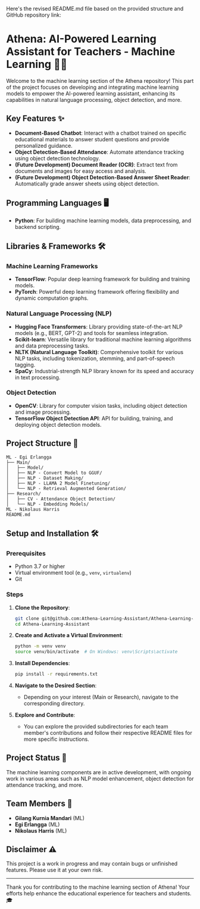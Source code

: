 Here's the revised README.md file based on the provided structure and GitHub repository link:

# Athena: AI-Powered Learning Assistant for Teachers - Machine Learning 🧠🤖

Welcome to the machine learning section of the Athena repository! This part of the project focuses on developing and integrating machine learning models to empower the AI-powered learning assistant, enhancing its capabilities in natural language processing, object detection, and more.

## Key Features ✨

- **Document-Based Chatbot**: Interact with a chatbot trained on specific educational materials to answer student questions and provide personalized guidance.
- **Object Detection-Based Attendance**: Automate attendance tracking using object detection technology.
- **(Future Development) Document Reader (OCR)**: Extract text from documents and images for easy access and analysis.
- **(Future Development) Object Detection-Based Answer Sheet Reader**: Automatically grade answer sheets using object detection.

## Programming Languages 🖥️

- **Python**: For building machine learning models, data preprocessing, and backend scripting.

## Libraries & Frameworks 🛠️

### Machine Learning Frameworks
- **TensorFlow**: Popular deep learning framework for building and training models.
- **PyTorch**: Powerful deep learning framework offering flexibility and dynamic computation graphs.

### Natural Language Processing (NLP)
- **Hugging Face Transformers**: Library providing state-of-the-art NLP models (e.g., BERT, GPT-2) and tools for seamless integration.
- **Scikit-learn**: Versatile library for traditional machine learning algorithms and data preprocessing tasks.
- **NLTK (Natural Language Toolkit)**: Comprehensive toolkit for various NLP tasks, including tokenization, stemming, and part-of-speech tagging.
- **SpaCy**: Industrial-strength NLP library known for its speed and accuracy in text processing.

### Object Detection
- **OpenCV**: Library for computer vision tasks, including object detection and image processing.
- **TensorFlow Object Detection API**: API for building, training, and deploying object detection models.

## Project Structure 📁

```plaintext
ML - Egi Erlangga
├── Main/
│   ├── Model/
│   ├── NLP - Convert Model to GGUF/
│   ├── NLP - Dataset Making/
│   ├── NLP - LLAMA 2 Model Finetuning/
│   └── NLP - Retrieval Augmented Generation/
├── Research/
│   ├── CV - Attendance Object Detection/
│   └── NLP - Embedding Models/
ML - Nikolaus Harris
README.md
```

## Setup and Installation 🛠️

### Prerequisites
- Python 3.7 or higher
- Virtual environment tool (e.g., `venv`, `virtualenv`)
- Git

### Steps

1. **Clone the Repository**:
   ```bash
   git clone git@github.com:Athena-Learning-Assistant/Athena-Learning-Assistant.git
   cd Athena-Learning-Assistant
   ```

2. **Create and Activate a Virtual Environment**:
   ```bash
   python -m venv venv
   source venv/bin/activate  # On Windows: venv\Scripts\activate
   ```

3. **Install Dependencies**:
   ```bash
   pip install -r requirements.txt
   ```

4. **Navigate to the Desired Section**:
   - Depending on your interest (Main or Research), navigate to the corresponding directory.

5. **Explore and Contribute**:
   - You can explore the provided subdirectories for each team member's contributions and follow their respective README files for more specific instructions.

## Project Status 🚀

The machine learning components are in active development, with ongoing work in various areas such as NLP model enhancement, object detection for attendance tracking, and more.

## Team Members 👥

- **Gilang Kurnia Mandari** (ML)
- **Egi Erlangga** (ML)
- **Nikolaus Harris** (ML)

## Disclaimer ⚠️

This project is a work in progress and may contain bugs or unfinished features. Please use it at your own risk.

---

Thank you for contributing to the machine learning section of Athena! Your efforts help enhance the educational experience for teachers and students. 🎓
```
